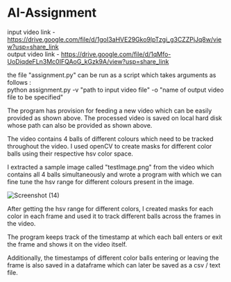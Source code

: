 # AI-Assignment

input video link - https://drive.google.com/file/d/1goI3aHVE29Gko9lpTzgi_g3CZZPjJq8w/view?usp=share_link  </br>
output video link - https://drive.google.com/file/d/1qMfo-UoDiqdeFLn3Mc0IFQAoG_kGzk9A/view?usp=share_link  </br>

the file "assignment.py" can be run as a script which takes arguments as follows : </br>
python assignment.py -v "path to input video file" -o "name of output video file to be specified"  </br>

The program has provision for feeding a new video which can be easily provided as shown above. The processed video is saved on local hard disk whose path can also be provided as shown above.

The video contains 4 balls of different colours which need to be tracked throughout the video. I used openCV to create masks for different color balls using their respective hsv color space. 

I extracted a sample image called "testImage.png" from the video which contains all 4 balls simultaneously and wrote a program with which we can fine tune the hsv range for different colours present in the image.

![Screenshot (14)](https://user-images.githubusercontent.com/58368119/214177913-128e5881-06e0-4169-b532-e090f03dc00e.png)

After getting the hsv range for different colors, I created masks for each color in each frame and used it to track different balls across the frames in the video. </br>

The program keeps track of the timestamp at which each ball enters or exit the frame and shows it on the video itself.

Additionally, the timestamps of different color balls entering or leaving the frame is also saved in a dataframe which can later be saved as a csv / text file.

